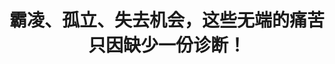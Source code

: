 ---
title: 霸凌、孤立、失去机会，这些无端的痛苦只因缺少一份诊断！
tags: [孤独症, AS, 孤独, 孤独症谱系, Austim]
color: info
description: “迷失的一代”想知道，如果他们在年轻时获得特殊学校服务、社交技能培训、针对孤独症的工作计划，抑或只是简单的理解，他们的生活是否会更容易些。
external_url: http://mp.weixin.qq.com/s?__biz=MzIyMzgyMjY5NQ==&amp;mid=2247483774&amp;idx=1&amp;sn=2daf0f7fc536d4b1052568b09b3dc0d7&amp;chksm=e8191776df6e9e600e58590b42d79c3f0543a40fe3ea5d1d6d51c8b4f87e98278a14c9906685&amp;scene=27#wechat_redirect
---